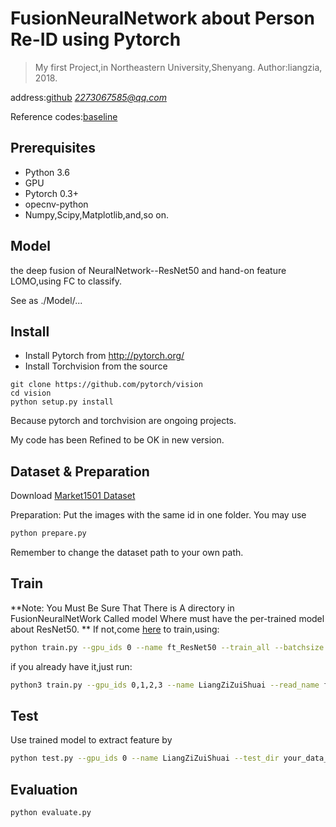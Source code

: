 # FusionNeuralNetwork about Person Re-ID using Pytorch
>My first Project,in Northeastern University,Shenyang.
Author:liangzia, 2018.

address:[github](https://github.com/liangzid/FusionNeuralNetwork)
*2273067585@qq.com*

Reference codes:[baseline](https://github.com/layumi/Person_reID_baseline_pytorch)

## Prerequisites
- Python 3.6
- GPU 
- Pytorch 0.3+
- opecnv-python
- Numpy,Scipy,Matplotlib,and,so on.

## Model 
the deep fusion of NeuralNetwork--ResNet50 and hand-on feature LOMO,using FC to classify.

See as ./Model/...


## Install
- Install Pytorch from http://pytorch.org/
- Install Torchvision from the source
```
git clone https://github.com/pytorch/vision
cd vision
python setup.py install
```
Because pytorch and torchvision are ongoing projects.

My code has been Refined to be OK in new version.

## Dataset & Preparation
Download [Market1501 Dataset](http://www.liangzheng.org/Project/project_reid.html)

Preparation: Put the images with the same id in one folder. You may use 
```bash
python prepare.py
```
Remember to change the dataset path to your own path.

## Train

**Note: You Must Be Sure That There is A directory in FusionNeuralNetWork Called model Where must have the per-trained model about ResNet50. **
If not,come [here](https://github.com/layumi/Person_reID_baseline_pytorch) to train,using:
```bash
python train.py --gpu_ids 0 --name ft_ResNet50 --train_all --batchsize 32  --data_dir your_data_path --erasing_p 0.5
``` 
if you already have it,just run:
```bash
python3 train.py --gpu_ids 0,1,2,3 --name LiangZiZuiShuai --read_name ft_ResNet50 --train_all --batchsize 2 --color_jitter --which_epoch last 
```
## Test
Use trained model to extract feature by
```bash
python test.py --gpu_ids 0 --name LiangZiZuiShuai --test_dir your_data_path  --which_epoch 59
```

## Evaluation
```bash
python evaluate.py
```


